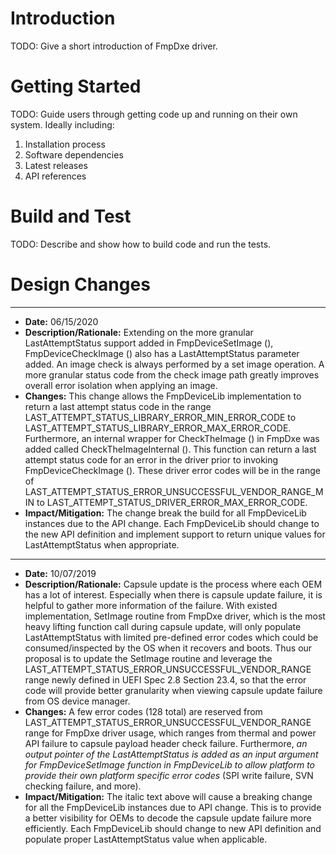 # Introduction
TODO: Give a short introduction of FmpDxe driver.

# Getting Started
TODO: Guide users through getting code up and running on their own system. Ideally including:
1.	Installation process
2.	Software dependencies
3.	Latest releases
4.	API references

# Build and Test
TODO: Describe and show how to build code and run the tests.

# Design Changes
---

- **Date:** 06/15/2020
- **Description/Rationale:** Extending on the more granular LastAttemptStatus support added in FmpDeviceSetImage (),
FmpDeviceCheckImage () also has a LastAttemptStatus parameter added. An image check is always performed by a set
image operation. A more granular status code from the check image path greatly improves overall error isolation when
applying an image.
- **Changes:** This change allows the FmpDeviceLib implementation to return a last attempt status code in the range
LAST_ATTEMPT_STATUS_LIBRARY_ERROR_MIN_ERROR_CODE to LAST_ATTEMPT_STATUS_LIBRARY_ERROR_MAX_ERROR_CODE. Furthermore,
an internal wrapper for CheckTheImage () in FmpDxe was added called CheckTheImageInternal (). This function can return
a last attempt status code for an error in the driver prior to invoking FmpDeviceCheckImage (). These driver error
codes will be in the range of LAST_ATTEMPT_STATUS_ERROR_UNSUCCESSFUL_VENDOR_RANGE_MIN to
LAST_ATTEMPT_STATUS_DRIVER_ERROR_MAX_ERROR_CODE.
- **Impact/Mitigation:**
The change break the build for all FmpDeviceLib instances due to the API change. Each FmpDeviceLib should change to
the new API definition and implement support to return unique values for LastAttemptStatus when appropriate.

---

- **Date:** 10/07/2019
- **Description/Rationale:** Capsule update is the process where each OEM has a lot of interest. Especially when there is capsule update failure, it is helpful to gather more information of the failure. With existed implementation, SetImage routine from FmpDxe driver, which is the most heavy lifting function call during capsule update, will only populate LastAttemptStatus with limited pre-defined error codes which could be consumed/inspected by the OS when it recovers and boots. Thus our proposal is to update the SetImage routine and leverage the LAST_ATTEMPT_STATUS_ERROR_UNSUCCESSFUL_VENDOR_RANGE range newly defined in UEFI Spec 2.8 Section 23.4, so that the error code will provide better granularity when viewing capsule update failure from OS device manager.
- **Changes:** A few error codes (128 total) are reserved from LAST_ATTEMPT_STATUS_ERROR_UNSUCCESSFUL_VENDOR_RANGE range for FmpDxe driver usage, which ranges from thermal and power API failure to capsule payload header check failure. Furthermore, <i>an output pointer of the LastAttemptStatus is added as an input argument for FmpDeviceSetImage function in FmpDeviceLib to allow platform to provide their own platform specific error codes </i> (SPI write failure, SVN checking failure, and more).
- **Impact/Mitigation:**
The italic text above will cause a breaking change for all the FmpDeviceLib instances due to API change. This is to provide a better visibility for OEMs to decode the capsule update failure more efficiently. Each FmpDeviceLib should change to new API definition and populate proper LastAttemptStatus value when applicable.
